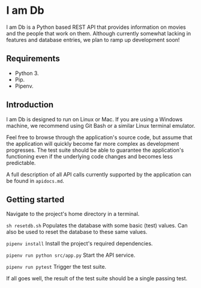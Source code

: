 # I am Db

I am Db is a Python based REST API that provides information on movies and the people that work on them. Although currently somewhat lacking in features and database entries, we plan to ramp up development soon!

## Requirements
- Python 3.
- Pip.
- Pipenv.

## Introduction
I am Db is designed to run on Linux or Mac. If you are using a Windows machine, we recommend using Git Bash or a similar Linux terminal emulator. 

Feel free to browse through the application's source code, but assume that the application will quickly become far more complex as development progresses. The test suite should be able to guarantee the application's functioning even if the underlying code changes and becomes less predictable. 

A full description of all API calls currently supported by the application can be found in `apidocs.md`.

## Getting started
Navigate to the project's home directory in a terminal. 

`sh resetdb.sh`
Populates the database with some basic (test) values. Can also be used to reset the database to these same values.

`pipenv install`
Install the project's required dependencies. 

`pipenv run python src/app.py` 
Start the API service.

`pipenv run pytest` 
Trigger the test suite. 

If all goes well, the result of the test suite should be a single passing test. 
